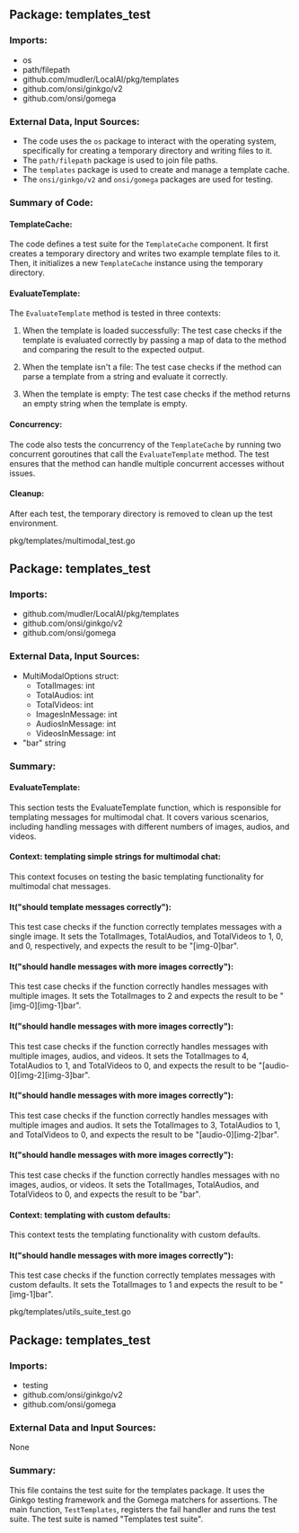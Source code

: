 ## Package: templates_test

### Imports:

- os
- path/filepath
- github.com/mudler/LocalAI/pkg/templates
- github.com/onsi/ginkgo/v2
- github.com/onsi/gomega

### External Data, Input Sources:

- The code uses the `os` package to interact with the operating system, specifically for creating a temporary directory and writing files to it.
- The `path/filepath` package is used to join file paths.
- The `templates` package is used to create and manage a template cache.
- The `onsi/ginkgo/v2` and `onsi/gomega` packages are used for testing.

### Summary of Code:

#### TemplateCache:

The code defines a test suite for the `TemplateCache` component. It first creates a temporary directory and writes two example template files to it. Then, it initializes a new `TemplateCache` instance using the temporary directory.

#### EvaluateTemplate:

The `EvaluateTemplate` method is tested in three contexts:

1. When the template is loaded successfully: The test case checks if the template is evaluated correctly by passing a map of data to the method and comparing the result to the expected output.

2. When the template isn't a file: The test case checks if the method can parse a template from a string and evaluate it correctly.

3. When the template is empty: The test case checks if the method returns an empty string when the template is empty.

#### Concurrency:

The code also tests the concurrency of the `TemplateCache` by running two concurrent goroutines that call the `EvaluateTemplate` method. The test ensures that the method can handle multiple concurrent accesses without issues.

#### Cleanup:

After each test, the temporary directory is removed to clean up the test environment.



pkg/templates/multimodal_test.go
## Package: templates_test

### Imports:
- github.com/mudler/LocalAI/pkg/templates
- github.com/onsi/ginkgo/v2
- github.com/onsi/gomega

### External Data, Input Sources:
- MultiModalOptions struct:
    - TotalImages: int
    - TotalAudios: int
    - TotalVideos: int
    - ImagesInMessage: int
    - AudiosInMessage: int
    - VideosInMessage: int
- "bar" string

### Summary:
#### EvaluateTemplate:
This section tests the EvaluateTemplate function, which is responsible for templating messages for multimodal chat. It covers various scenarios, including handling messages with different numbers of images, audios, and videos.

#### Context: templating simple strings for multimodal chat:
This context focuses on testing the basic templating functionality for multimodal chat messages.

#### It("should template messages correctly"):
This test case checks if the function correctly templates messages with a single image. It sets the TotalImages, TotalAudios, and TotalVideos to 1, 0, and 0, respectively, and expects the result to be "[img-0]bar".

#### It("should handle messages with more images correctly"):
This test case checks if the function correctly handles messages with multiple images. It sets the TotalImages to 2 and expects the result to be "[img-0][img-1]bar".

#### It("should handle messages with more images correctly"):
This test case checks if the function correctly handles messages with multiple images, audios, and videos. It sets the TotalImages to 4, TotalAudios to 1, and TotalVideos to 0, and expects the result to be "[audio-0][img-2][img-3]bar".

#### It("should handle messages with more images correctly"):
This test case checks if the function correctly handles messages with multiple images and audios. It sets the TotalImages to 3, TotalAudios to 1, and TotalVideos to 0, and expects the result to be "[audio-0][img-2]bar".

#### It("should handle messages with more images correctly"):
This test case checks if the function correctly handles messages with no images, audios, or videos. It sets the TotalImages, TotalAudios, and TotalVideos to 0, and expects the result to be "bar".

#### Context: templating with custom defaults:
This context tests the templating functionality with custom defaults.

#### It("should handle messages with more images correctly"):
This test case checks if the function correctly templates messages with custom defaults. It sets the TotalImages to 1 and expects the result to be "[img-1]bar".

pkg/templates/utils_suite_test.go
## Package: templates_test

### Imports:

- testing
- github.com/onsi/ginkgo/v2
- github.com/onsi/gomega

### External Data and Input Sources:

None

### Summary:

This file contains the test suite for the templates package. It uses the Ginkgo testing framework and the Gomega matchers for assertions. The main function, `TestTemplates`, registers the fail handler and runs the test suite. The test suite is named "Templates test suite".


